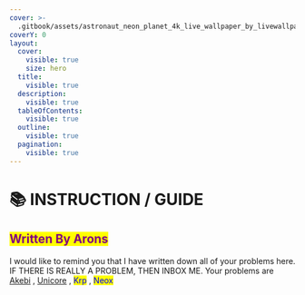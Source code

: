 ```yaml
---
cover: >-
  .gitbook/assets/astronaut_neon_planet_4k_live_wallpaper_by_livewallpaperspc_dg3rcdd-fullview.jpg
coverY: 0
layout:
  cover:
    visible: true
    size: hero
  title:
    visible: true
  description:
    visible: true
  tableOfContents:
    visible: true
  outline:
    visible: true
  pagination:
    visible: true
---
```


# 📚 INSTRUCTION / GUIDE

## <mark style="color:purple;">**Written By Arons**</mark>

I would like to remind you that I have written down all of your problems here. IF THERE IS REALLY A PROBLEM, THEN INBOX ME. Your problems are [Akebi](akebi-eng/problems.md) , [Unicore](unicore/problems.md) , <mark style="color:blue;">Krp</mark> , <mark style="color:blue;">Neox</mark>

